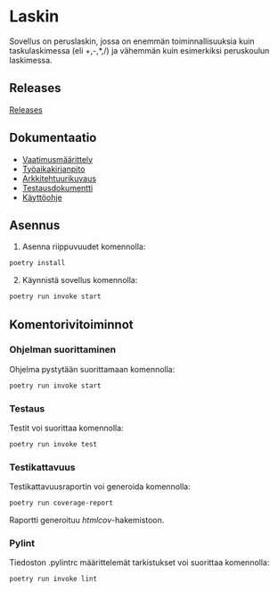 # Laskin

Sovellus on peruslaskin, jossa on enemmän toiminnallisuuksia kuin taskulaskimessa (eli +,-,*,/) ja vähemmän kuin esimerkiksi peruskoulun laskimessa. 

## Releases
[Releases](https://github.com/TuomasVaara/ot-harjoitustyo/releases)

## Dokumentaatio


- [Vaatimusmäärittely](https://github.com/TuomasVaara/ot-harjoitustyo/blob/master/Dokumentaatio/Vaatimusm%C3%A4%C3%A4rittely.md)
- [Työaikakirjanpito](https://github.com/TuomasVaara/ot-harjoitustyo/blob/master/Dokumentaatio/tuntikirjanpito.md)
- [Arkkitehtuurikuvaus](https://github.com/TuomasVaara/ot-harjoitustyo/blob/master/Dokumentaatio/arkkitehtuuri.md)
- [Testausdokumentti](https://github.com/TuomasVaara/ot-harjoitustyo/blob/master/Dokumentaatio/testausdokumentti.md)
- [Käyttöohje](https://github.com/TuomasVaara/ot-harjoitustyo/blob/master/Dokumentaatio/K%C3%A4ytt%C3%B6ohje.md)

## Asennus

1. Asenna riippuvuudet komennolla: 
```bash
poetry install
```
2. Käynnistä sovellus komennolla: 
```bash
poetry run invoke start
```

## Komentorivitoiminnot

### Ohjelman suorittaminen
Ohjelma pystytään suorittamaan komennolla:
```bash
poetry run invoke start
```
### Testaus
Testit voi suorittaa komennolla: 
```bash
poetry run invoke test
```
### Testikattavuus
Testikattavuusraportin voi generoida komennolla:
```bash
poetry run coverage-report
```
Raportti generoituu _htmlcov_-hakemistoon.

### Pylint
Tiedoston .pylintrc määrittelemät tarkistukset voi suorittaa komennolla: 
```bash
poetry run invoke lint
```
